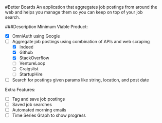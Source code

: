 #Better Boards
An application that aggregates job postings from around the web and helps you manage them so you can keep on top of your job search.

###Description
Minimum Viable Product:
- [x] OmniAuth using Google
- [ ] Aggregate job postings using combination of APIs and web scraping
  - [x] Indeed
  - [x] Github
  - [x] StackOverflow
  - [ ] VentureLoop
  - [ ] Craigslist
  - [ ] StartupHire
- [ ] Search for postings given params like string, location, and post date

Extra Features:
- [ ] Tag and save job postings
- [ ] Saved job searches
- [ ] Automated morning emails
- [ ] Time Series Graph to show progress
